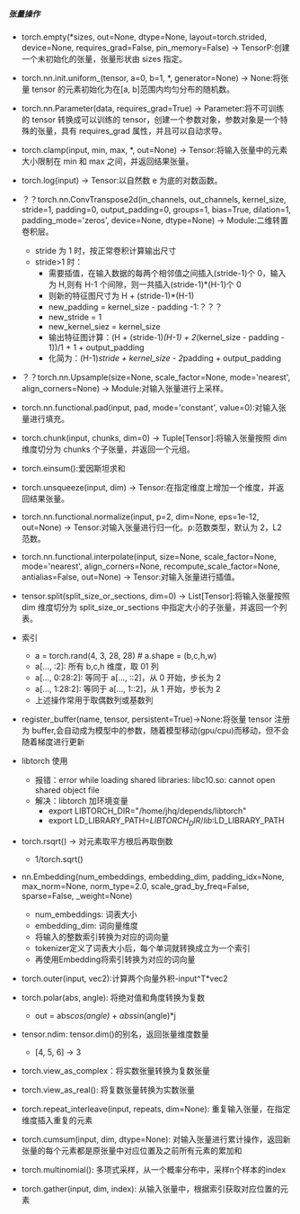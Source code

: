 <!--
 * @Author: jhq
 * @Date: 2025-02-08 14:15:50
 * @LastEditTime: 2025-04-05 14:01:36
 * @Description:
-->

##### 张量操作

- torch.empty(\*sizes, out=None, dtype=None, layout=torch.strided, device=None, requires_grad=False, pin_memory=False) → TensorP:创建一个未初始化的张量，张量形状由 sizes 指定。
- torch.nn.init.uniform\_(tensor, a=0, b=1, \*, generator=None) → None:将张量 tensor 的元素初始化为在[a, b]范围内均匀分布的随机数。
- torch.nn.Parameter(data, requires_grad=True) → Parameter:将不可训练的 tensor 转换成可以训练的 tensor，创建一个参数对象，参数对象是一个特殊的张量，具有 requires_grad 属性，并且可以自动求导。
- torch.clamp(input, min, max, \*, out=None) -> Tensor:将输入张量中的元素大小限制在 min 和 max 之间，并返回结果张量。
- torch.log(input) -> Tensor:以自然数 e 为底的对数函数。
- ？？torch.nn.ConvTranspose2d(in_channels, out_channels, kernel_size, stride=1, padding=0, output_padding=0, groups=1, bias=True, dilation=1, padding_mode='zeros', device=None, dtype=None) → Module:二维转置卷积层。
  - stride 为 1 时，按正常卷积计算输出尺寸
  - stride>1 时：
    - 需要插值，在输入数据的每两个相邻值之间插入(stride-1)个 0，输入为 H,则有 H-1 个间隙，则一共插入(stride-1)\*(H-1)个 0
    - 则新的特征图尺寸为 H + (stride-1)\*(H-1)
    - new_padding = kernel_size - padding -1:？？？
    - new_stride = 1
    - new_kernel_siez = kernel_size
    - 输出特征图计算：(H + (stride-1)_(H-1) + 2_(kernel_size - padding - 1))/1 + 1 + output_padding
    - 化简为：(H-1)*stride + kernel_size - 2*padding + output_padding
- ？？torch.nn.Upsample(size=None, scale_factor=None, mode='nearest', align_corners=None) → Module:对输入张量进行上采样。
- torch.nn.functional.pad(input, pad, mode='constant', value=0):对输入张量进行填充。
- torch.chunk(input, chunks, dim=0) -> Tuple[Tensor]:将输入张量按照 dim 维度切分为 chunks 个子张量，并返回一个元组。
- torch.einsum():爱因斯坦求和
- torch.unsqueeze(input, dim) -> Tensor:在指定维度上增加一个维度，并返回结果张量。
- torch.nn.functional.normalize(input, p=2, dim=None, eps=1e-12, out=None) -> Tensor:对输入张量进行归一化。p:范数类型，默认为 2，L2 范数。
- torch.nn.functional.interpolate(input, size=None, scale_factor=None, mode='nearest', align_corners=None, recompute_scale_factor=None, antialias=False, out=None) -> Tensor:对输入张量进行插值。
- tensor.split(split_size_or_sections, dim=0) -> List[Tensor]:将输入张量按照 dim 维度切分为 split_size_or_sections 中指定大小的子张量，并返回一个列表。
- 索引

  - a = torch.rand(4, 3, 28, 28) # a.shape = (b,c,h,w)
  - a[..., :2]: 所有 b,c,h 维度，取 01 列
  - a[..., 0:28:2]: 等同于 a[..., ::2]，从 0 开始，步长为 2
  - a[..., 1:28:2]: 等同于 a[..., 1::2]，从 1 开始，步长为 2
  - 上述操作常用于取偶数列或基数列

- register_buffer(name, tensor, persistent=True)->None:将张量 tensor 注册为 buffer,会自动成为模型中的参数，随着模型移动(gpu/cpu)而移动，但不会随着梯度进行更新

- libtorch 使用
  - 报错：error while loading shared libraries: libc10.so: cannot open shared object file
  - 解决：libtorch 加环境变量
    - export LIBTORCH_DIR="/home/jhq/depends/libtorch"
    - export LD_LIBRARY_PATH=$LIBTORCH_DIR/lib:$LD_LIBRARY_PATH

- torch.rsqrt() -> 对元素取平方根后再取倒数
  - 1/torch.sqrt()

* nn.Embedding(num_embeddings, embedding_dim, padding_idx=None, max_norm=None, norm_type=2.0, scale_grad_by_freq=False, sparse=False, _weight=None)
  - num_embeddings: 词表大小
  - embedding_dim: 词向量维度
  - 将输入的整数索引转换为对应的词向量
  - tokenizer定义了词表大小后，每个单词就转换成立为一个索引
  - 再使用Embedding将索引转换为对应的词向量

* torch.outer(input, vec2):计算两个向量外积-input^T*vec2

* torch.polar(abs, angle): 将绝对值和角度转换为复数
  - out = abs*cos(angle) + abs*sin(angle)*j

* tensor.ndim: tensor.dim()的别名，返回张量维度数量
  - [4, 5, 6] -> 3

* torch.view_as_complex：将实数张量转换为复数张量
* torch.view_as_real(): 将复数张量转换为实数张量

* torch.repeat_interleave(input, repeats, dim=None): 重复输入张量，在指定维度插入重复的元素
* torch.cumsum(input, dim, dtype=None): 对输入张量进行累计操作，返回新张量的每个元素都是原张量中对应位置及之前所有元素的累加和

* torch.multinomial(): 多项式采样，从一个概率分布中，采样n个样本的index
* torch.gather(input, dim, index): 从输入张量中，根据索引获取对应位置的元素